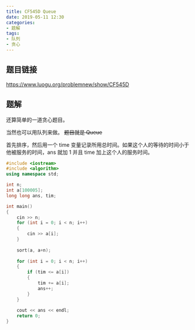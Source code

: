 ```yaml
---
title: CF545D Queue
date: 2019-05-11 12:30
categories:
- 题解
tags: 
- 队列
- 贪心
---
```


## 题目链接

https://www.luogu.org/problemnew/show/CF545D

<!-- More -->

## 题解

还算简单的一道贪心题目。

当然也可以用队列来做。 ~~题目就是 Queue~~

首先排序，然后用一个 time 变量记录所用总时间。如果这个人的等待的时间小于他被服务的时间，ans 就加 1 并且 time 加上这个人的服务时间。

```cpp
#include <iostream>
#include <algorithm>
using namespace std;

int n;
int a[100005];
long long ans, tim;

int main()
{
    cin >> n;
    for (int i = 0; i < n; i++)
    {
        cin >> a[i];
    }
    
    sort(a, a+n);
    
    for (int i = 0; i < n; i++)
    {
        if (tim <= a[i]) 
        {
            tim += a[i];
            ans++;
        }
    }
    
    cout << ans << endl;
    return 0;
}
```
